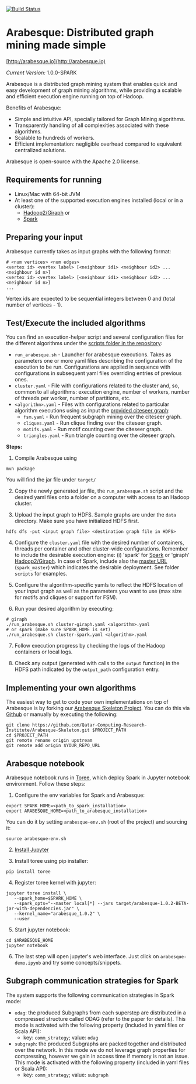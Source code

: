 [![Build Status](https://travis-ci.org/dccspeed/Arabesque.svg?branch=master)](https://travis-ci.org/dccspeed/Arabesque)

# Arabesque: Distributed graph mining made simple

[http://arabesque.io](http://arabesque.io)

*Current Version:* 1.0.0-SPARK

Arabesque is a distributed graph mining system that enables quick and easy
development of graph mining algorithms, while providing a scalable and efficient
execution engine running on top of Hadoop.

Benefits of Arabesque:
* Simple and intuitive API, specially tailored for Graph Mining algorithms.
* Transparently handling of all complexities associated with these algorithms.
* Scalable to hundreds of workers.
* Efficient implementation: negligible overhead compared to equivalent centralized solutions.

Arabesque is open-source with the Apache 2.0 license.

## Requirements for running

* Linux/Mac with 64-bit JVM
* At least one of the supported execution engines installed (local or in a cluster):
   * [Hadoop2/Giraph](http://www.alexjf.net/blog/distributed-systems/hadoop-yarn-installation-definitive-guide/) or
   * [Spark](https://chongyaorobin.wordpress.com/2015/07/01/step-by-step-of-installing-apache-spark-on-apache-hadoop/)


## Preparing your input
Arabesque currently takes as input graphs with the following format:

```
# <num vertices> <num edges>
<vertex id> <vertex label> [<neighbour id1> <neighbour id2> ... <neighbour id n>]
<vertex id> <vertex label> [<neighbour id1> <neighbour id2> ... <neighbour id n>]
...
```

Vertex ids are expected to be sequential integers between 0 and (total number of vertices - 1).

## Test/Execute the included algorithms

You can find an execution-helper script and several configuration files for the different algorithms under the [scripts
folder in the repository](https://github.com/Qatar-Computing-Research-Institute/Arabesque/tree/master/scripts):

* `run_arabesque.sh` - Launcher for arabesque executions. Takes as parameters one or more yaml files describing the configuration of the execution to be run. Configurations are applied in sequence with configurations in subsequent yaml files overriding entries of previous ones.
* `cluster.yaml` - File with configurations related to the cluster and, so, common to all algorithms: execution engine, number of workers, number of threads per worker, number of partitions, etc.
* `<algorithm>.yaml` - Files with configurations related to particular algorithm executions using as input the [provided citeseer graph](https://github.com/Qatar-Computing-Research-Institute/Arabesque/tree/master/data):
  * `fsm.yaml` - Run frequent subgraph mining over the citeseer graph.
  * `cliques.yaml` - Run clique finding over the citeseer graph.
  * `motifs.yaml` - Run motif counting over the citeseer graph.
  * `triangles.yaml` - Run triangle counting over the citeseer graph.

**Steps:**

1. Compile Arabesque using 
  ```
  mvn package
  ```
  You will find the jar file under `target/`
  
2. Copy the newly generated jar file, the `run_arabesque.sh` script and the desired yaml files onto a folder on a computer with access to an Hadoop cluster. 

3. Upload the input graph to HDFS. Sample graphs are under the `data` directory. Make sure you have initialized HDFS first.

  ```
  hdfs dfs -put <input graph file> <destination graph file in HDFS>
  ```

4. Configure the `cluster.yaml` file with the desired number of containers, threads per container and other cluster-wide configurations. Remember to include the desirable execution engine: (i) 'spark' for [Spark](http://spark.apache.org/) or 'giraph' [Hadoop2/Giraph](http://giraph.apache.org/). In case of Spark, include also the [master URL](http://spark.apache.org/docs/latest/submitting-applications.html#master-urls) (`spark_master`) which indicates the desirable deployment. See folder `scripts` for examples.

5. Configure the algorithm-specific yamls to reflect the HDFS location of your input graph as well as the parameters you want to use (max size for motifs and cliques or support for FSM).

6. Run your desired algorithm by executing:

  ```
  # giraph
  ./run_arabesque.sh cluster-giraph.yaml <algorithm>.yaml
  # or spark (make sure SPARK_HOME is set)
  ./run_arabesque.sh cluster-spark.yaml <algorithm>.yaml
  ```

7. Follow execution progress by checking the logs of the Hadoop containers or
   local logs.

8. Check any output (generated with calls to the `output` function) in the HDFS path indicated by the `output_path` configuration entry.


## Implementing your own algorithms
The easiest way to get to code your own implementations on top of Arabesque is by forking our [Arabesque Skeleton Project](https://github.com/Qatar-Computing-Research-Institute/Arabesque-Skeleton). You can do this via
[Github](https://help.github.com/articles/fork-a-repo/) or manually by executing the following:

```
git clone https://github.com/Qatar-Computing-Research-Institute/Arabesque-Skeleton.git $PROJECT_PATH
cd $PROJECT_PATH
git remote rename origin upstream
git remote add origin $YOUR_REPO_URL
```

## Arabesque notebook

Arabesque notebook runs in [Toree](https://github.com/apache/incubator-toree),
which deploy Spark in Jupyter notebook environment. Follow these steps:
   1. Configure the env variables for Spark and Arabesque:

   ```
   export SPARK_HOME=<path_to_spark_installation>
   export ARABESQUE_HOME=<path_to_arabesque_installation>
   ```

   You can do it by setting ```arabesque-env.sh``` (root of the project) and sourcing it:

   ```
   source arabesque-env.sh
   ```

   2. [Install Jupyter](http://jupyter.readthedocs.org/en/latest/install.html) 

   3. Install toree using pip installer:

   ```
   pip install toree
   ```

   4. Register toree kernel with jupyter:

   ```
   jupyter toree install \
      --spark_home=$SPARK_HOME \
      --spark_opts="--master local[*] --jars target/arabesque-1.0.2-BETA-jar-with-dependencies.jar" \
      --kernel_name="arabesque_1.0.2" \
      --user
   ```

   5. Start jupyter notebook:

   ```
   cd $ARABESQUE_HOME
   jupyter notebook
   ```

   6. The last step will open jupyter's web interface. Just click on
      ```arabesque-demo.ipynb``` and try some concepts/snippets.

## Subgraph communication strategies for Spark

The system supports the following communication strategies in Spark mode:

* `odag`: the produced Subgraphs from each superstep are distributed in a
  compressed structure called ODAG (refer to the paper for details). This mode
  is activated with the following property (included in yaml files or Scala API):
  * key: `comm_strategy`; value: `odag`
* `subgraph`: the produced Subgraphs are packed together and distributed over
  the network. In this mode we do not leverage graph properties for compressing,
  however we gain in access time if memory is not an issue. This mode is
  activated with the following property (included in yaml files or Scala API):
  * key: `comm_strategy`; value: `subgraph`
